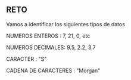 ## RETO 
Vamos a identificar los siguientes tipos de datos

NUMEROS ENTEROS : 7, 21, 0, etc

NUMEROS DECIMALES: 9.5, 2.2, 3.7

CARACTER : "S"

CADENA DE CARACTERES : "Morgan"
